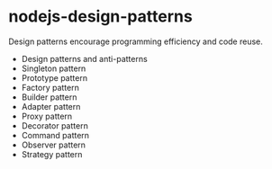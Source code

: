# nodejs-design-patterns

Design patterns encourage programming efficiency and code reuse.

* Design patterns and anti-patterns
* Singleton pattern
* Prototype pattern
* Factory pattern
* Builder pattern
* Adapter pattern
* Proxy pattern
* Decorator pattern
* Command pattern
* Observer pattern
* Strategy pattern